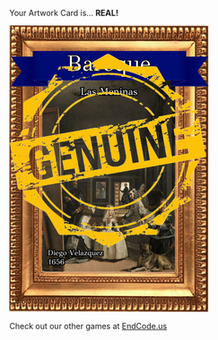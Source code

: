 Your Artwork Card is... 
  **REAL!**
 
 ![alt text](ArtworLas_Meninas_Real[face,1].png?raw=true "Artwork Card")  
 
 
 
 
 
 Check out our other games at [EndCode.us](https://endcode.us/)